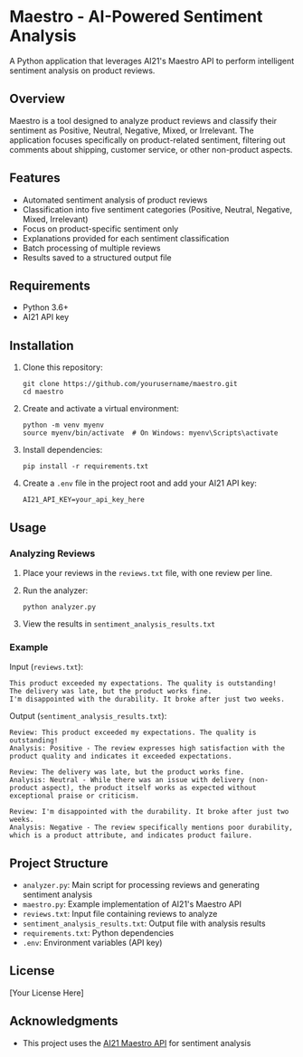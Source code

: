# Maestro - AI-Powered Sentiment Analysis

A Python application that leverages AI21's Maestro API to perform intelligent sentiment analysis on product reviews.

## Overview

Maestro is a tool designed to analyze product reviews and classify their sentiment as Positive, Neutral, Negative, Mixed, or Irrelevant. The application focuses specifically on product-related sentiment, filtering out comments about shipping, customer service, or other non-product aspects.

## Features

- Automated sentiment analysis of product reviews
- Classification into five sentiment categories (Positive, Neutral, Negative, Mixed, Irrelevant)
- Focus on product-specific sentiment only
- Explanations provided for each sentiment classification
- Batch processing of multiple reviews
- Results saved to a structured output file

## Requirements

- Python 3.6+
- AI21 API key

## Installation

1. Clone this repository:
   ```
   git clone https://github.com/yourusername/maestro.git
   cd maestro
   ```

2. Create and activate a virtual environment:
   ```
   python -m venv myenv
   source myenv/bin/activate  # On Windows: myenv\Scripts\activate
   ```

3. Install dependencies:
   ```
   pip install -r requirements.txt
   ```

4. Create a `.env` file in the project root and add your AI21 API key:
   ```
   AI21_API_KEY=your_api_key_here
   ```

## Usage

### Analyzing Reviews

1. Place your reviews in the `reviews.txt` file, with one review per line.

2. Run the analyzer:
   ```
   python analyzer.py
   ```

3. View the results in `sentiment_analysis_results.txt`

### Example

Input (`reviews.txt`):
```
This product exceeded my expectations. The quality is outstanding!
The delivery was late, but the product works fine.
I'm disappointed with the durability. It broke after just two weeks.
```

Output (`sentiment_analysis_results.txt`):
```
Review: This product exceeded my expectations. The quality is outstanding!
Analysis: Positive - The review expresses high satisfaction with the product quality and indicates it exceeded expectations.

Review: The delivery was late, but the product works fine.
Analysis: Neutral - While there was an issue with delivery (non-product aspect), the product itself works as expected without exceptional praise or criticism.

Review: I'm disappointed with the durability. It broke after just two weeks.
Analysis: Negative - The review specifically mentions poor durability, which is a product attribute, and indicates product failure.
```

## Project Structure

- `analyzer.py`: Main script for processing reviews and generating sentiment analysis
- `maestro.py`: Example implementation of AI21's Maestro API
- `reviews.txt`: Input file containing reviews to analyze
- `sentiment_analysis_results.txt`: Output file with analysis results
- `requirements.txt`: Python dependencies
- `.env`: Environment variables (API key)

## License

[Your License Here]

## Acknowledgments

- This project uses the [AI21 Maestro API](https://www.ai21.com/blog/introducing-maestro) for sentiment analysis
